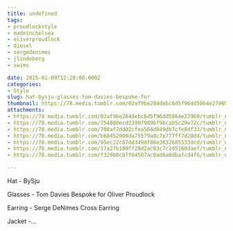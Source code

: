 ```yaml
---
title: undefined
tags:
- proudlockstyle
- madeinchelsea
- oliverproudlock
- diesel
- sergedenimes
- jlindeberg
- swims

date: 2015-01-09T12:28:00.000Z
categories:
- Style
slug: hat-bysju-glasses-tom-davies-bespoke-for
thumbnail: https://78.media.tumblr.com/02af9be284debc6d5f96dd5864e27969/tumblr_nhwtc5o5v71rhrm24o4_1280.jpg
attachments:
- https://78.media.tumblr.com/02af9be284debc6d5f96dd5864e27969/tumblr_nhwtc5o5v71rhrm24o4_1280.jpg
- https://78.media.tumblr.com/754880ecd23907989bf9bcab5c29e72c/tumblr_nhwtc5o5v71rhrm24o6_1280.jpg
- https://78.media.tumblr.com/708af7dd02cfea564d849db7cfe8df33/tumblr_nhwtc5o5v71rhrm24o5_1280.jpg
- https://78.media.tumblr.com/b68452909da75579a8c7e777ff7d28d4/tumblr_nhwtc5o5v71rhrm24o3_1280.jpg
- https://78.media.tumblr.com/95ec22c87dd349df86e3632685533dcd/tumblr_nhwtc5o5v71rhrm24o2_1280.jpg
- https://78.media.tumblr.com/17a27b180ff28d2ac83c7c2d5168daef/tumblr_nhwtc5o5v71rhrm24o7_1280.jpg
- https://78.media.tumblr.com/f329b0cb7f64507ac0ad6a8dbafcd4f6/tumblr_nhwtc5o5v71rhrm24o1_1280.jpg

---
```


Hat - BySju 

  Glasses - Tom Davies Bespoke for Oliver Proudlock 

  Earring - Serge DeNimes Cross Earring 

  Jacket -...
